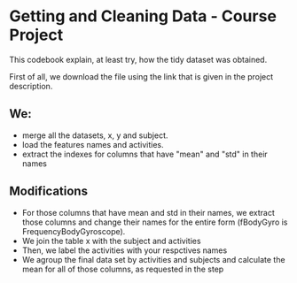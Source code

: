 # Getting and Cleaning Data - Course Project

This codebook explain, at least try, how the tidy dataset was obtained.

First of all, we download the file using the link that is given in the project description.

## We:
  * merge all the datasets, x, y and subject. 
  * load the features names and activities.
  * extract the indexes for columns that have "mean" and "std" in their names
  
## Modifications
  * For those columns that have mean and std in their names, we extract those columns and change their names for the entire form (fBodyGyro is FrequencyBodyGyroscope).
  * We join the table x with the subject and activities
  * Then, we label the activities with your respctives names
  * We agroup the final data set by activities and subjects and calculate the mean for all of those columns, as requested in the step
